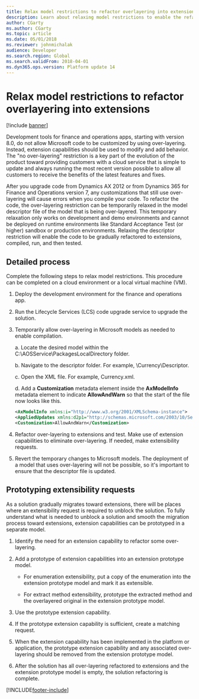 ```yaml
---
title: Relax model restrictions to refactor overlayering into extensions
description: Learn about relaxing model restrictions to enable the refactoring of over-layering into extensions, including a detailed process.
author: CGarty
ms.author: CGarty
ms.topic: article
ms.date: 05/01/2018
ms.reviewer: johnmichalak
audience: Developer
ms.search.region: Global
ms.search.validFrom: 2018-04-01
ms.dyn365.ops.version: Platform update 14
---
```


# Relax model restrictions to refactor overlayering into extensions

[!include [banner](../includes/banner.md)]

Development tools for finance and operations apps, starting with version 8.0, do not allow Microsoft code to be customized by using over-layering. Instead, extension capabilities should be used to modify and add behavior. The "no over-layering" restriction is a key part of the evolution of the product toward providing customers with a cloud service that is simple to update and always running the most recent version possible to allow all customers to receive the benefits of the latest features and fixes.

After you upgrade code from Dynamics AX 2012 or from Dynamics 365 for Finance and Operations version 7, any customizations that still use over-layering will cause errors when you compile your code. To refactor the code, the over-layering restriction can be temporarily relaxed in the model descriptor file of the model that is being over-layered. This temporary relaxation only works on development and demo environments and cannot be deployed on runtime environments like Standard Acceptance Test (or higher) sandbox or production environments. Relaxing the descriptor restriction will enable the code to be gradually refactored to extensions, compiled, run, and then tested. 

## Detailed process
Complete the following steps to relax model restrictions. This procedure can be completed on a cloud environment or a local virtual machine (VM).

1. Deploy the development environment for the finance and operations app. 
2. Run the Lifecycle Services (LCS) code upgrade service to upgrade the solution.
3. Temporarily allow over-layering in Microsoft models as needed to enable compilation.
    
    a. Locate the desired model within the C:\AOSService\PackagesLocalDirectory folder.
    
    b. Navigate to the descriptor folder. For example, \Currency\Descriptor.
    
    c. Open the XML file. For example, Currency.xml.
    
    d. Add a **Customization** metadata element inside the **AxModelInfo** metadata element to indicate **AllowAndWarn** so that the start of the file now looks like this.
            
    ```xml
    <AxModelInfo xmlns:i="http://www.w3.org/2001/XMLSchema-instance">
    <AppliedUpdates xmlns:d2p1="http://schemas.microsoft.com/2003/10/Serialization/Arrays" />
    <Customization>AllowAndWarn</Customization>
    ```
    
4. Refactor over-layering to extensions and test. Make use of extension capabilities to eliminate over-layering. If needed, make extensibility requests.
5. Revert the temporary changes to Microsoft models. The deployment of a model that uses over-layering will not be possible, so it's important to ensure that the descriptor file is updated.
 
## Prototyping extensibility requests
As a solution gradually migrates toward extensions, there will be places where an extensibility request is required to unblock the solution. To fully understand what is needed to unblock a solution and smooth the migration process toward extensions, extension capabilities can be prototyped in a separate model.

1. Identify the need for an extension capability to refactor some over-layering.
2. Add a prototype of extension capabilities into an extension prototype model.

   - For enumeration extensibility, put a copy of the enumeration into the extension prototype model and mark it as extensible.
    
   - For extract method extensibility, prototype the extracted method and the overlayered original in the extension prototype model.
    
3. Use the prototype extension capability.
4. If the prototype extension capability is sufficient, create a matching request.
5. When the extension capability has been implemented in the platform or application, the prototype extension capability and any associated over-layering should be removed from the extension prototype model.
6. After the solution has all over-layering refactored to extensions and the extension prototype model is empty, the solution refactoring is complete.


[!INCLUDE[footer-include](../../../includes/footer-banner.md)]
